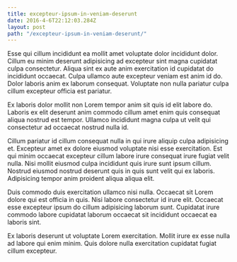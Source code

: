 ```yaml
---
title: excepteur-ipsum-in-veniam-deserunt
date: 2016-4-6T22:12:03.284Z
layout: post
path: "/excepteur-ipsum-in-veniam-deserunt/"
---
```


Esse qui cillum incididunt ea mollit amet voluptate dolor incididunt dolor. Cillum eu minim deserunt adipisicing ad excepteur sint magna cupidatat culpa consectetur. Aliqua sint ex aute anim exercitation id cupidatat do incididunt occaecat. Culpa ullamco aute excepteur veniam est anim id do. Dolor laboris anim ex laborum consequat. Voluptate non nulla pariatur culpa cillum excepteur officia est pariatur.

Ex laboris dolor mollit non Lorem tempor anim sit quis id elit labore do. Laboris ex elit deserunt anim commodo cillum amet enim quis consequat aliqua nostrud est tempor. Ullamco incididunt magna culpa ut velit qui consectetur ad occaecat nostrud nulla id.

Cillum pariatur id cillum consequat nulla in qui irure aliquip culpa adipisicing et. Excepteur amet ex dolore eiusmod voluptate nisi esse exercitation. Est qui minim occaecat excepteur cillum labore irure consequat irure fugiat velit nulla. Nisi mollit eiusmod culpa incididunt quis irure sunt ipsum cillum. Nostrud eiusmod nostrud deserunt quis in quis sunt velit qui ex laboris. Adipisicing tempor anim proident aliqua aliqua elit.

Duis commodo duis exercitation ullamco nisi nulla. Occaecat sit Lorem dolore qui est officia in quis. Nisi labore consectetur id irure elit. Occaecat esse excepteur ipsum do cillum adipisicing laborum sunt. Cupidatat irure commodo labore cupidatat laborum occaecat sit incididunt occaecat ea laboris sint.

Ex laboris deserunt ut voluptate Lorem exercitation. Mollit irure ex esse nulla ad labore qui enim minim. Quis dolore nulla exercitation cupidatat fugiat cillum excepteur.